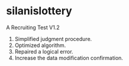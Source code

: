 # silanislottery
A Recruiting Test
V1.2
1. Simplified judgment procedure.
2. Optimized algorithm.
3. Repaired a logical error.
4. Increase the data modification confirmation.
